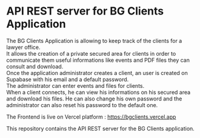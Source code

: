 # API REST server for BG Clients Application

The BG Clients Application is allowing to keep track of the clients for a lawyer office.\
It allows the creation of a private secured area for clients in order to communicate them useful informations like events and PDF files they can consult and download.\
Once the application administrator creates a client, an user is created on Supabase with his email and a default password.\
The administrator can enter events and files for clients.\
When a client connects, he can view his informations on his secured area and download his files. He can also change his own password and the administrator can also reset his password to the default one.

The Frontend is live on Vercel platform : https://bgclients.vercel.app

This repository contains the API REST server for the BG Clients application.
